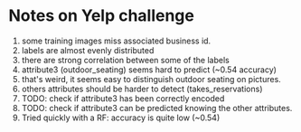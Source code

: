 # Notes on Yelp challenge

1. some training images miss associated business id.
2. labels are almost evenly distributed
3. there are strong correlation between some of the labels
4. attribute3 (outdoor_seating) seems hard to predict (~0.54 accuracy)
  1. that's weird, it seems easy to distinguish outdoor seating on pictures.
  2. others attributes should be harder to detect (takes_reservations)
5. TODO: check if attribute3 has been correctly encoded
6. TODO: check if attribute3 can be predicted knowing the other attributes.
  1. Tried quickly with a RF: accuracy is quite low (~0.54)
 